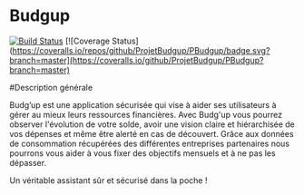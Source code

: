 # Budgup
[![Build Status](https://travis-ci.org/ProjetBudgup/PBudgup.svg?branch=master)](https://travis-ci.org/ProjetBudgup/PBudgup)
[![Coverage Status](https://coveralls.io/repos/github/ProjetBudgup/PBudgup/badge.svg?branch=master](https://coveralls.io/github/ProjetBudgup/PBudgup?branch=master)


#Description générale 

Budg’up est une application sécurisée qui vise à aider ses utilisateurs à gérer au mieux leurs ressources financières. Avec Budg'up vous pourrez observer l'évolution de votre solde,  avoir une vision claire et hiérarchisée de vos dépenses et même être alerté en cas de découvert. Grâce aux données de consommation récupérées des différentes entreprises partenaires nous pourrons vous aider à vous fixer des objectifs mensuels et à ne pas les dépasser.

Un véritable assistant sûr et sécurisé dans la poche !

